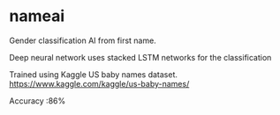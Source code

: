 # nameai
Gender classification AI from first name.

Deep neural network uses stacked LSTM networks for the classification

Trained using Kaggle US baby names dataset.
https://www.kaggle.com/kaggle/us-baby-names/

Accuracy :86%




